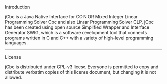 Introduction

jCbc is a Java Native Interface for COIN OR Mixed Integer Linear Programming Solver Cbc and also Linear Programming Solver CLP. jCbc has been created using open source Simplified Wrapper and Interface Generator SWIG, which is a software development tool that connects programs written in C and C++ with a variety of high-level programming languages. 

*********************************************************************************
License 

jCbc is distributed under GPL-v3 licese. Everyone is permitted to copy and distribute verbatim copies of this license document, but changing it is not allowed.



